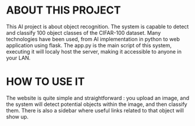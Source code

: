 # ABOUT THIS PROJECT
This AI project is about object recognition. The system is capable to detect and classify 100 object classes of the CIFAR-100 dataset.
Many technologies have been used, from AI implementation in python to web application using flask. The app.py is the main script of this system, executing it will localy host the server, making it accessible to anyone in your LAN.

# HOW TO USE IT
The website is quite simple and straightforward : you upload an image, and the system will detect potential objects within the image, and then classify them. There is also a sidebar where useful links related to that object will show up.
